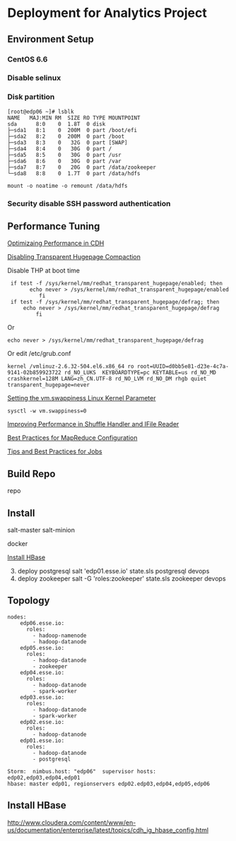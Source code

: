 # Deployment for Analytics Project

## Environment Setup

### CentOS 6.6

### Disable selinux

### Disk partition

	[root@edp06 ~]# lsblk
	NAME   MAJ:MIN RM  SIZE RO TYPE MOUNTPOINT
	sda      8:0    0  1.8T  0 disk 
	├─sda1   8:1    0  200M  0 part /boot/efi
	├─sda2   8:2    0  200M  0 part /boot
	├─sda3   8:3    0   32G  0 part [SWAP]
	├─sda4   8:4    0   30G  0 part /
	├─sda5   8:5    0   30G  0 part /usr
	├─sda6   8:6    0   30G  0 part /var
	├─sda7   8:7    0   20G  0 part /data/zookeeper
	└─sda8   8:8    0  1.7T  0 part /data/hdfs
	
	mount -o noatime -o remount /data/hdfs

### Security disable SSH password authentication

## Performance Tuning

[Optimizaing Performance in CDH](http://www.cloudera.com/content/www/en-us/documentation/enterprise/latest/topics/cdh_admin_performance.html)

[Disabling Transparent Hugepage Compaction](http://www.cloudera.com/content/www/en-us/documentation/enterprise/latest/topics/cdh_admin_performance.html#xd_583c10bfdbd326ba-7dae4aa6-147c30d0933--7fd5__section_hw3_sdf_jq)

Disable THP at boot time

	 if test -f /sys/kernel/mm/redhat_transparent_hugepage/enabled; then
	       echo never > /sys/kernel/mm/redhat_transparent_hugepage/enabled
	          fi
	 if test -f /sys/kernel/mm/redhat_transparent_hugepage/defrag; then
	     echo never > /sys/kernel/mm/redhat_transparent_hugepage/defrag
	         fi

Or
	
	echo never > /sys/kernel/mm/redhat_transparent_hugepage/defrag

Or edit /etc/grub.conf

	kernel /vmlinuz-2.6.32-504.el6.x86_64 ro root=UUID=d0bb5e81-d23e-4c7a-9141-02b859923722 rd_NO_LUKS  KEYBOARDTYPE=pc KEYTABLE=us rd_NO_MD crashkernel=128M LANG=zh_CN.UTF-8 rd_NO_LVM rd_NO_DM rhgb quiet transparent_hugepage=never

[Setting the vm.swappiness Linux Kernel Parameter](http://www.cloudera.com/content/www/en-us/documentation/enterprise/latest/topics/cdh_admin_performance.html#xd_583c10bfdbd326ba-7dae4aa6-147c30d0933--7fd5__section_xpq_sdf_jq)

	sysctl -w vm.swappiness=0

[Improving Performance in Shuffle Handler and IFile Reader](http://www.cloudera.com/content/www/en-us/documentation/enterprise/latest/topics/cdh_admin_performance.html#xd_583c10bfdbd326ba-7dae4aa6-147c30d0933--7fd5__section_nt5_sdf_jq)

[Best Practices for MapReduce Configuration](http://www.cloudera.com/content/www/en-us/documentation/enterprise/latest/topics/cdh_admin_performance.html#xd_583c10bfdbd326ba-7dae4aa6-147c30d0933--7fd5__best-mapreduce)

[Tips and Best Practices for Jobs](http://www.cloudera.com/content/www/en-us/documentation/enterprise/latest/topics/cdh_admin_performance.html#xd_583c10bfdbd326ba-7dae4aa6-147c30d0933--7fd5__section_m4h_tdf_jq)


## Build Repo
repo

## Install
salt-master salt-minion

docker

[Install HBase](http://www.cloudera.com/content/www/en-us/documentation/enterprise/latest/topics/cdh_ig_hbase_config.html)

3. deploy postgresql
salt 'edp01.esse.io' state.sls postgresql devops
4. deploy zookeeper
salt -G 'roles:zookeeper' state.sls zookeeper devops


## Topology

	nodes:
	    edp06.esse.io:
	      roles:
	        - hadoop-namenode
	        - hadoop-datanode
	    edp05.esse.io:
	      roles:
	        - hadoop-datanode
	        - zookeeper
	    edp04.esse.io:
	      roles:
	        - hadoop-datanode
	        - spark-worker
	    edp03.esse.io:
	      roles:
	        - hadoop-datanode
	        - spark-worker
	    edp02.esse.io:
	      roles:
	        - hadoop-datanode
	    edp01.esse.io:
	      roles:
	        - hadoop-datanode
	        - postgresql

	Storm:  nimbus.host: "edp06"  supervisor hosts: edp02,edp03,edp04,edp01
	hbase: master edp01, regionservers edp02.edp03,edp04,edp05,edp06

## Install HBase

http://www.cloudera.com/content/www/en-us/documentation/enterprise/latest/topics/cdh_ig_hbase_config.html
